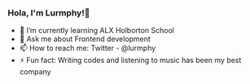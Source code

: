 ### Hola, I'm Lurmphy!👋


- 🌱 I’m currently learning ALX Holborton School
- 💬 Ask me about Frontend development
- 📫 How to reach me: Twitter - @lurmphy
- ⚡ Fun fact: Writing codes and listening to music has been my best company

